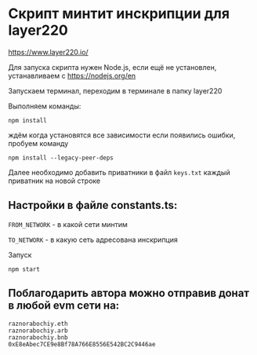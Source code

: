 # Скрипт минтит инскрипции для layer220

https://www.layer220.io/

Для запуска скрипта нужен Node.js, если ещё не установлен, устанавливаем с
https://nodejs.org/en

Запускаем терминал, переходим в терминале в папку layer220

Выполняем команды:

```
npm install
```

ждём когда установятся все зависимости если появились ошибки, пробуем команду

```
npm install --legacy-peer-deps
```

Далее необходимо добавить приватники в файл `keys.txt` каждый приватник на новой
строке

## Настройки в файле constants.ts:

`FROM_NETWORK` - в какой сети минтим

`TO_NETWORK` - в какую сеть адресована инскрипция

Запуск

```
npm start
```

## Поблагодарить автора можно отправив донат в любой evm сети на:

```
raznorabochiy.eth
raznorabochiy.arb
raznorabochiy.bnb
0xE8eAbec7CE9e8Bf78A766E8556E542BC2C9446ae
```
